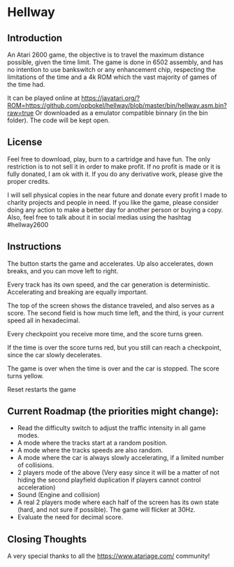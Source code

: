 # Hellway

## Introduction
An Atari 2600 game, the objective is to travel the maximum distance possible, given the time limit. The game is done in 6502 assembly, and has no intention to use bankswitch or any enhancement chip, respecting the limitations of the time and a 4k ROM which the vast majority of games of the time had.

It can be played online at https://javatari.org/?ROM=https://github.com/opbokel/hellway/blob/master/bin/hellway.asm.bin?raw=true
Or downloaded as a emulator compatible binnary (in the bin folder). The code will be kept open.

## License
Feel free to download, play, burn to a cartridge and have fun. The only restriction is to not sell it in order to make profit. If no profit is made or it is fully donated, I am ok with it. If you do any derivative work, please give the proper credits.

I will sell physical copies in the near future and donate every profit I made to charity projects and people in need. If you like the game, please consider doing any action to make a better day for another person or buying a copy. Also, feel free to talk about it in social medias using the hashtag #hellway2600

## Instructions
The button starts the game and accelerates. Up also accelerates, down breaks, and you can move left to right.

Every track has its own speed, and the car generation is deterministic. Accelerating and breaking are equally important.

The top of the screen shows the distance traveled, and also serves as a score. The second field is how much time left, and the third, is your current speed all in hexadecimal.

Every checkpoint you receive more time, and the score turns green.

If the time is over the score turns red, but you still can reach a checkpoint, since the car slowly decelerates.

The game is over when the time is over and the car is stopped. The score turns yellow.

Reset restarts the game

## Current Roadmap (the priorities might change):
* Read the difficulty switch to adjust the traffic intensity in all game modes.
* A mode where the tracks start at a random position.
* A mode where the tracks speeds are also random.
* A mode where the car is always slowly accelerating, if a limited number of collisions.
* 2 players mode of the above (Very easy since it will be a matter of not hiding the second playfield duplication if players cannot control acceleration)
* Sound (Engine and collision)
* A real 2 players mode where each half of the screen has its own state (hard, and not sure if possible). The game will flicker at 30Hz.
* Evaluate the need for decimal score.

## Closing Thoughts
A very special thanks to all the https://www.atariage.com/ community!

